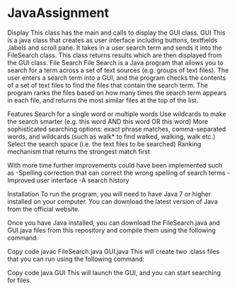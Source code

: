 # JavaAssignment

Display 
This class has the main and calls to display the GUI class.
GUI
This is a java class that creates as user interface including buttons, textfields ,labels and scroll pane. It takes in a user search term and sends it into the FileSearch class. This class returns results which are then displayed from the GUI class.
File Search
File Search is a Java program that allows you to search for a term across a set of text sources (e.g. groups of text files). The user enters a search term into a GUI, and the program checks the contents of a set of text files to find the files that contain the search term. The program ranks the files based on how many times the search term appears in each file, and returns the most similar files at the top of the list.


Features
Search for a single word or multiple words
Use wildcards to make the search smarter (e.g. this word AND this word OR this word)
More sophisticated searching options: exact phrase matches, comma-separated words, and wildcards (such as walk* to find walked, walking, walk etc.)
Select the search space (i.e. the text files to be searched)
Ranking mechanism that returns the strongest match first

With more time further improvements could have been implemented such as 
-Spelling correction that can correct the wrong spelling of search terms
-Improved user interface 
-A search history 

Installation
To run the program, you will need to have Java 7 or higher installed on your computer. You can download the latest version of Java from the official website.

Once you have Java installed, you can download the FileSearch.java and GUI.java files from this repository and compile them using the following command:

Copy code
javac FileSearch.java GUI.java
This will create two .class files that you can run using the following command:

Copy code
java GUI
This will launch the GUI, and you can start searching for files.

